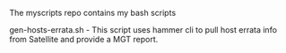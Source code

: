 The myscripts repo contains my bash scripts

gen-hosts-errata.sh - This script uses hammer cli to pull host errata info from Satellite and provide a MGT report.
